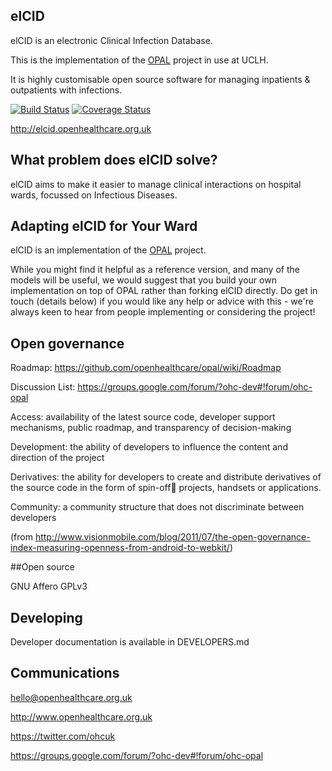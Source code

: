 ## elCID

elCID is an electronic Clinical Infection Database.

This is the implementation of the [OPAL](https://github.com/openhealthcare/opal) project in use at UCLH.

It is highly customisable open source software for managing inpatients & outpatients with infections.

[![Build
Status](https://travis-ci.org/openhealthcare/elcid.png)](https://travis-ci.org/openhealthcare/elcid)
[![Coverage Status](https://coveralls.io/repos/github/openhealthcare/elcid/badge.svg?branch=master)](https://coveralls.io/github/openhealthcare/elcid?branch=master)

http://elcid.openhealthcare.org.uk

## What problem does elCID solve?

elCID aims to make it easier to manage clinical interactions on hospital wards, focussed on Infectious Diseases.

## Adapting elCID for Your Ward

elCID is an implementation of the [OPAL](https://github.com/openhealthcare/opal) project.

While you might find it helpful as a reference version, and many of the models will be useful, we would suggest that you build your own implementation on top of OPAL rather than forking elCID directly.
Do get in touch (details below) if you would like any help or advice with this - we're always keen to hear from people implementing or considering the project!

## Open governance

Roadmap: https://github.com/openhealthcare/opal/wiki/Roadmap

Discussion List: https://groups.google.com/forum/?ohc-dev#!forum/ohc-opal

Access: availability of the latest source code, developer
support mechanisms, public roadmap, and transparency of
decision-making

Development: the ability of developers to influence the content
and direction of the project

Derivatives: the ability for developers to create and distribute
derivatives of the source code in the form of spin-off projects,
handsets or applications.

Community: a community structure that does not discriminate
between developers

(from http://www.visionmobile.com/blog/2011/07/the-open-governance-index-measuring-openness-from-android-to-webkit/)

##Open source

GNU Affero GPLv3

## Developing

Developer documentation is available in DEVELOPERS.md

## Communications

hello@openhealthcare.org.uk

http://www.openhealthcare.org.uk

https://twitter.com/ohcuk

https://groups.google.com/forum/?ohc-dev#!forum/ohc-opal
